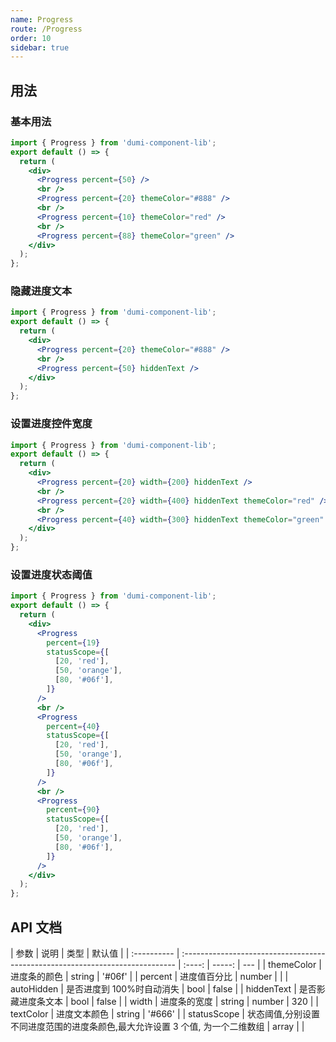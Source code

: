 ```yaml
---
name: Progress
route: /Progress
order: 10
sidebar: true
---
```


## 用法

### 基本用法

```jsx
import { Progress } from 'dumi-component-lib';
export default () => {
  return (
    <div>
      <Progress percent={50} />
      <br />
      <Progress percent={20} themeColor="#888" />
      <br />
      <Progress percent={10} themeColor="red" />
      <br />
      <Progress percent={88} themeColor="green" />
    </div>
  );
};
```

### 隐藏进度文本

```jsx
import { Progress } from 'dumi-component-lib';
export default () => {
  return (
    <div>
      <Progress percent={20} themeColor="#888" />
      <br />
      <Progress percent={50} hiddenText />
    </div>
  );
};
```

### 设置进度控件宽度

```jsx
import { Progress } from 'dumi-component-lib';
export default () => {
  return (
    <div>
      <Progress percent={20} width={200} hiddenText />
      <br />
      <Progress percent={20} width={400} hiddenText themeColor="red" />
      <br />
      <Progress percent={40} width={300} hiddenText themeColor="green" />
    </div>
  );
};
```

### 设置进度状态阈值

```jsx
import { Progress } from 'dumi-component-lib';
export default () => {
  return (
    <div>
      <Progress
        percent={19}
        statusScope={[
          [20, 'red'],
          [50, 'orange'],
          [80, '#06f'],
        ]}
      />
      <br />
      <Progress
        percent={40}
        statusScope={[
          [20, 'red'],
          [50, 'orange'],
          [80, '#06f'],
        ]}
      />
      <br />
      <Progress
        percent={90}
        statusScope={[
          [20, 'red'],
          [50, 'orange'],
          [80, '#06f'],
        ]}
      />
    </div>
  );
};
```

## API 文档

| 参数        | 说明                                                                          |  类型  | 默认值 |
| :---------- | :---------------------------------------------------------------------------- | :----: | -----: | --- |
| themeColor  | 进度条的颜色                                                                  | string | '#06f' |
| percent     | 进度值百分比                                                                  | number |        |
| autoHidden  | 是否进度到 100%时自动消失                                                     |  bool  |  false |
| hiddenText  | 是否影藏进度条文本                                                            |  bool  |  false |
| width       | 进度条的宽度                                                                  | string | number | 320 |
| textColor   | 进度文本颜色                                                                  | string | '#666' |
| statusScope | 状态阈值,分别设置不同进度范围的进度条颜色,最大允许设置 3 个值, 为一个二维数组 | array  |        |
